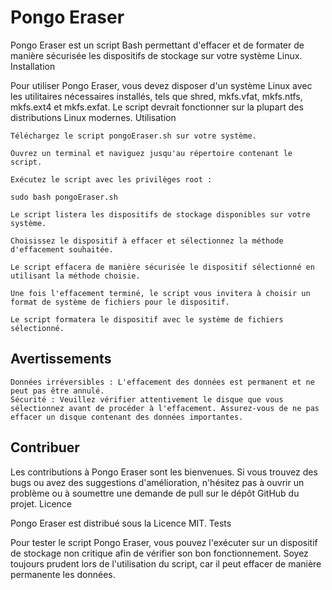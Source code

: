 # Pongo Eraser

Pongo Eraser est un script Bash permettant d'effacer et de formater de manière sécurisée les dispositifs de stockage sur votre système Linux.
Installation

Pour utiliser Pongo Eraser, vous devez disposer d'un système Linux avec les utilitaires nécessaires installés, tels que shred, mkfs.vfat, mkfs.ntfs, mkfs.ext4 et mkfs.exfat. Le script devrait fonctionner sur la plupart des distributions Linux modernes.
Utilisation

    Téléchargez le script pongoEraser.sh sur votre système.

    Ouvrez un terminal et naviguez jusqu'au répertoire contenant le script.

    Exécutez le script avec les privilèges root :

    sudo bash pongoEraser.sh

    Le script listera les dispositifs de stockage disponibles sur votre système.

    Choisissez le dispositif à effacer et sélectionnez la méthode d'effacement souhaitée.

    Le script effacera de manière sécurisée le dispositif sélectionné en utilisant la méthode choisie.

    Une fois l'effacement terminé, le script vous invitera à choisir un format de système de fichiers pour le dispositif.

    Le script formatera le dispositif avec le système de fichiers sélectionné.

## Avertissements

    Données irréversibles : L'effacement des données est permanent et ne peut pas être annulé.
    Sécurité : Veuillez vérifier attentivement le disque que vous sélectionnez avant de procéder à l'effacement. Assurez-vous de ne pas effacer un disque contenant des données importantes.

## Contribuer

Les contributions à Pongo Eraser sont les bienvenues. Si vous trouvez des bugs ou avez des suggestions d'amélioration, n'hésitez pas à ouvrir un problème ou à soumettre une demande de pull sur le dépôt GitHub du projet.
Licence

Pongo Eraser est distribué sous la Licence MIT.
Tests

Pour tester le script Pongo Eraser, vous pouvez l'exécuter sur un dispositif de stockage non critique afin de vérifier son bon fonctionnement. Soyez toujours prudent lors de l'utilisation du script, car il peut effacer de manière permanente les données.
